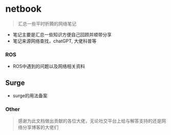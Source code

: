 # netbook
> 汇总一些平时折腾的网络笔记
- 笔记主要是汇总一些知识方便自己回顾并顺带分享
- 笔记来源网络查找，chatGPT, 大佬科普等


### ROS
- ROS中遇到的问题以及网络相关资料

## Surge 
- surge的用法备案






### Other
> 感谢为此文档做出贡献的各位大佬，无论社交平台上给与解答支持的还是网络分享博客的大佬们